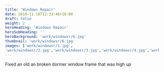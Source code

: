 ```yaml
---
title: 'Windows Repair'
date: 2018-11-18T12:33:46+10:00
draft: false
weight: 2
heroHeading: 'Windows Repair'
heroSubHeading: ''
heroBackground: 'work/windowsr/6.jpg'
thumbnail: 'work/windowsr/6.jpg'
images: ['work/windowsr/1.jpg', 
'work/windowsr/2.jpg','work/windowsr/3.jpg','work/windowsr/4.jpg','work/windowsr/5.jpg','work/windowsr/6.jpg']
---
```


Fixed an old an broken dormer window frame that was high up                                         
